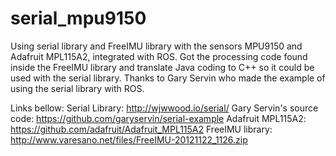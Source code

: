serial_mpu9150
==============

Using serial library and FreeIMU library with the sensors MPU9150 and Adafruit MPL115A2, integrated with ROS. Got the processing code found inside the FreeIMU library and translate Java coding to C++ so it could be used with the serial library.
Thanks to Gary Servin who made the example of using the serial library with ROS.

Links bellow:
Serial Library: http://wjwwood.io/serial/
Gary Servin's source code: https://github.com/garyservin/serial-example
Adafruit MPL115A2: https://github.com/adafruit/Adafruit_MPL115A2
FreeIMU library: http://www.varesano.net/files/FreeIMU-20121122_1126.zip
